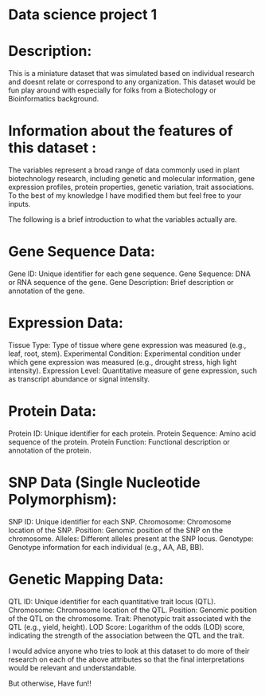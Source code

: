 # Data science project 1

# Description:
This is a miniature dataset that was simulated based on individual research and doesnt relate or correspond to any organization. This dataset would be fun play around with especially for folks from a Biotechology or Bioinformatics background. 


# Information about the features of this dataset :

The variables represent a broad range of data commonly used in plant biotechnology research, including genetic and molecular information, gene expression profiles, protein properties, genetic variation, trait associations. To the best of my knowledge I have modified them but feel free to your inputs. 

The following is a brief introduction to what the variables actually are.

# Gene Sequence Data:
Gene ID: Unique identifier for each gene sequence.
Gene Sequence: DNA or RNA sequence of the gene.
Gene Description: Brief description or annotation of the gene.

# Expression Data:
Tissue Type: Type of tissue where gene expression was measured (e.g., leaf, root, stem).
Experimental Condition: Experimental condition under which gene expression was measured (e.g., drought stress, high light intensity).
Expression Level: Quantitative measure of gene expression, such as transcript abundance or signal intensity.

# Protein Data:
Protein ID: Unique identifier for each protein.
Protein Sequence: Amino acid sequence of the protein.
Protein Function: Functional description or annotation of the protein.

# SNP Data (Single Nucleotide Polymorphism):
SNP ID: Unique identifier for each SNP.
Chromosome: Chromosome location of the SNP.
Position: Genomic position of the SNP on the chromosome.
Alleles: Different alleles present at the SNP locus.
Genotype: Genotype information for each individual (e.g., AA, AB, BB).

# Genetic Mapping Data:
QTL ID: Unique identifier for each quantitative trait locus (QTL).
Chromosome: Chromosome location of the QTL.
Position: Genomic position of the QTL on the chromosome.
Trait: Phenotypic trait associated with the QTL (e.g., yield, height).
LOD Score: Logarithm of the odds (LOD) score, indicating the strength of the association between the QTL and the trait.

 I would advice anyone who tries to look at this dataset to do more of their research on each of the above attributes so that the final interpretations would be relevant and understandable.

But otherwise, Have fun!!

